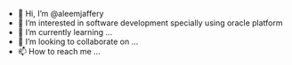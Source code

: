 - 👋 Hi, I’m @aleemjaffery
- 👀 I’m interested in software development specially using oracle platform
- 🌱 I’m currently learning ...
- 💞️ I’m looking to collaborate on ...
- 📫 How to reach me ...

<!---
aleemjaffery/aleemjaffery is a ✨ special ✨ repository because its `README.md` (this file) appears on your GitHub profile.
You can click the Preview link to take a look at your changes.
--->
